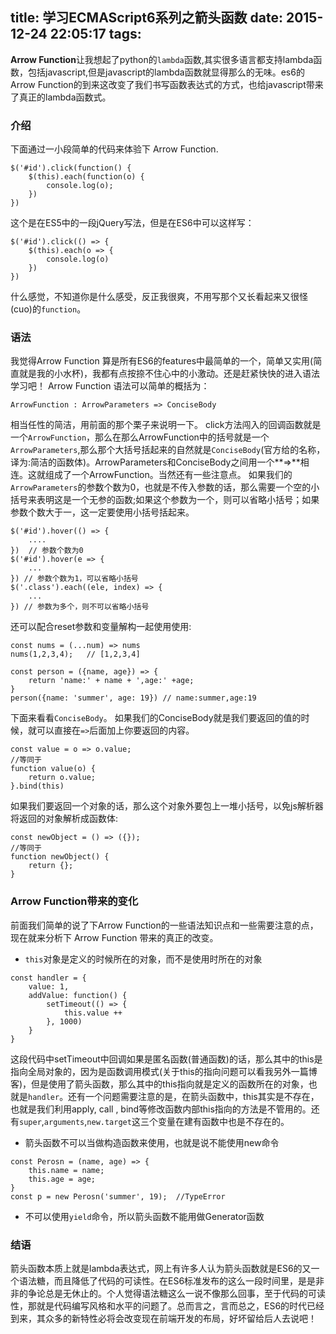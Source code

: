 title: 学习ECMAScript6系列之箭头函数
date: 2015-12-24 22:05:17
tags:
---
**Arrow Function**让我想起了python的`lambda`函数,其实很多语言都支持lambda函数，包括javascript,但是javascript的lambda函数就显得那么的无味。es6的Arrow Function的到来这改变了我们书写函数表达式的方式，也给javascript带来了真正的lambda函数式。
<!--more-->
### 介绍
下面通过一小段简单的代码来体验下 Arrow Function.
```
$('#id').click(function() {
	$(this).each(function(o) {
		console.log(o);
	})
})
```
这个是在ES5中的一段jQuery写法，但是在ES6中可以这样写：
```
$('#id').click(() => {
	$(this).each(o => {
		console.log(o)
	})
})
```
什么感觉，不知道你是什么感受，反正我很爽，不用写那个又长看起来又很怪(cuo)的`function`。

### 语法
我觉得Arrow Function 算是所有ES6的features中最简单的一个，简单又实用(简直就是我的小水杯)，我都有点按捺不住心中的小激动。还是赶紧快快的进入语法学习吧！
Arrow Function 语法可以简单的概括为：

	ArrowFunction : ArrowParameters => ConciseBody

相当任性的简洁，用前面的那个栗子来说明一下。
click方法闯入的回调函数就是一个`ArrowFunction`，那么在那么ArrowFunction中的括号就是一个`ArrowParameters`,那么那个大括号括起来的自然就是`ConciseBody`(官方给的名称，译为:简洁的函数体)。ArrowParameters和ConciseBody之间用一个**=>**相连。这就组成了一个ArrowFunction。当然还有一些注意点。
如果我们的`ArrowParameters`的参数个数为0，也就是不传入参数的话，那么需要一个空的小括号来表明这是一个无参的函数;如果这个参数为一个，则可以省略小括号；如果参数个数大于一，这一定要使用小括号括起来。
```
$('#id').hover(() => {
	....
})  // 参数个数为0
$('#id').hover(e => {
	...
}) // 参数个数为1，可以省略小括号
$('.class').each((ele, index) => {
	...
}) // 参数为多个，则不可以省略小括号
```
还可以配合reset参数和变量解构一起使用使用:
```
const nums = (...num) => nums
nums(1,2,3,4);   // [1,2,3,4]

const person = ({name, age}) => {
	return 'name:' + name + ',age:' +age;
}
person({name: 'summer', age: 19}) // name:summer,age:19
```
下面来看看`ConciseBody`。
如果我们的ConciseBody就是我们要返回的值的时候，就可以直接在`=>`后面加上你要返回的内容。
```
const value = o => o.value;
//等同于
function value(o) {
	return o.value;
}.bind(this)
```
如果我们要返回一个对象的话，那么这个对象外要包上一堆小括号，以免js解析器将返回的对象解析成函数体:
```
const newObject = () => ({});
//等同于
function newObject() {
	return {};
}
```
### Arrow Function带来的变化
前面我们简单的说了下Arrow Function的一些语法知识点和一些需要注意的点，现在就来分析下 Arrow Function 带来的真正的改变。

* `this`对象是定义的时候所在的对象，而不是使用时所在的对象
```
const handler = {
	value: 1,
	addValue: function() {
		setTimeout(() => {
			this.value ++
		}, 1000)
	}
}
```

这段代码中setTimeout中回调如果是匿名函数(普通函数)的话，那么其中的this是指向全局对象的，因为是函数调用模式(关于this的指向问题可以看我另外一篇博客)，但是使用了箭头函数，那么其中的this指向就是定义的函数所在的对象，也就是`handler`。还有一个问题需要注意的是，在箭头函数中，this其实是不存在，也就是我们利用apply, call , bind等修改函数内部this指向的方法是不管用的。还有`super`,`arguments`,`new.target`这三个变量在建有函数中也是不存在的。

* 箭头函数不可以当做构造函数来使用，也就是说不能使用new命令

```
const Perosn = (name, age) => {
	this.name = name;
	this.age = age;
}
const p = new Perosn('summer', 19);  //TypeError 
```

* 不可以使用`yield`命令，所以箭头函数不能用做Generator函数

### 结语
箭头函数本质上就是lambda表达式，网上有许多人认为箭头函数就是ES6的又一个语法糖，而且降低了代码的可读性。在ES6标准发布的这么一段时间里，是是非非的争论总是无休止的。个人觉得语法糖这么一说不像那么回事，至于代码的可读性，那就是代码编写风格和水平的问题了。总而言之，言而总之，ES6的时代已经到来，其众多的新特性必将会改变现在前端开发的布局，好坏留给后人去说吧！




